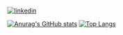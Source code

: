 [![linkedin](https://img.shields.io/badge/linkedin-blue?style=flat&logo=linkedin&labelColor=blue)](https://www.linkedin.com/in/richphi/)

[![Anurag's GitHub stats](https://github-readme-stats.vercel.app/api?username=richardphi1618&theme=dark&show_icons=true)](https://github.com/anuraghazra/github-readme-stats)
[![Top Langs](https://github-readme-stats.vercel.app/api/top-langs/?username=richardphi1618&theme=dark&layout=compact)](https://github.com/anuraghazra/github-readme-stats)


